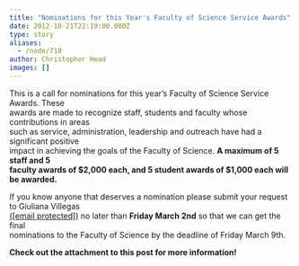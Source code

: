 ```yaml
---
title: "Nominations for this Year's Faculty of Science Service Awards"
date: 2012-10-21T22:19:00.000Z
type: story
aliases:
  - /node/710
author: Christopher Head
images: []
---
```


<div class="field field-name-body field-type-text-with-summary field-label-hidden"><div class="field-items"><div class="field-item even"><p>This is a call for nominations for this year&#x2019;s Faculty of Science Service Awards. These<br>
awards are made to recognize staff, students and faculty whose contributions in areas<br>
such as service, administration, leadership and outreach have had a significant positive<br>
impact in achieving the goals of the Faculty of Science. <b>A maximum of 5 staff and 5<br>
faculty awards of $2,000 each, and 5 student awards of $1,000 each will be awarded.</b></p>
<p>If you know anyone that deserves a nomination please submit your request to Giuliana Villegas<br>
<a href="/cdn-cgi/l/email-protection#5e283732323b393f2d1e3d2d702b3c3d703d3f">(<span class="__cf_email__" data-cfemail="afd9c6c3c3cac8cedcefccdc81dacdcc81ccce">[email&#xA0;protected]</span>)</a> no later than <b>Friday March 2nd</b> so that we can get the final<br>
nominations to the Faculty of Science by the deadline of Friday March 9th.</p>
<p><b>Check out the attachment to this post for more information!</b></p>
</div></div></div>    <footer>
          </footer>